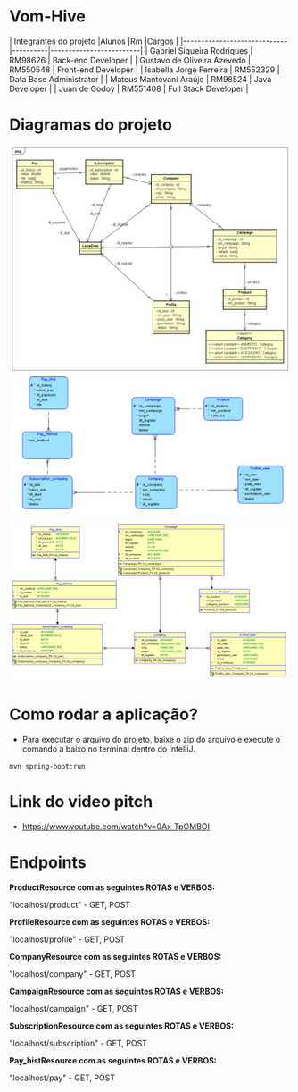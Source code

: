 # Vom-Hive

|        Integrantes do projeto
|Alunos                       |Rm        |Cargos                   |
|-----------------------------|----------|-------------------------|
| Gabriel Siqueira Rodrigues  | RM98626  | Back-end Developer      |
| Gustavo de Oliveira Azevedo | RM550548 | Front-end Developer     |
| Isabella Jorge Ferreira     | RM552329 | Data Base Administrator |
| Mateus Mantovani Araújo     | RM98524  | Java Developer          |
| Juan de Godoy               | RM551408 | Full Stack Developer    |

# Diagramas do projeto

<img src ="https://github.com/Challengers-2-O-Retorno/VOM-HIVEJava/blob/main/documents/ClassDiagramChallenge.png">

<img src="https://github.com/Challengers-2-O-Retorno/VOM-HIVEJava/blob/main/documents/Logical.png">

<img src="https://github.com/Challengers-2-O-Retorno/VOM-HIVEJava/blob/main/documents/Relational.png">

# Como rodar a aplicação?

- Para executar o arquivo do projeto, baixe o zip do arquivo e execute o comando a baixo no terminal dentro do IntelliJ.
  
```
mvn spring-boot:run
```

# Link do video pitch

- https://www.youtube.com/watch?v=0Ax-TpOMBOI
  
# Endpoints

**ProductResource com as seguintes ROTAS e VERBOS:**

"localhost/product" - GET, POST

**ProfileResource com as seguintes ROTAS e VERBOS:**

"localhost/profile" - GET, POST

**CompanyResource com as seguintes ROTAS e VERBOS:**

"localhost/company" - GET, POST

**CampaignResource com as seguintes ROTAS e VERBOS:**

"localhost/campaign" - GET, POST

**SubscriptionResource com as seguintes ROTAS e VERBOS:**

"localhost/subscription" - GET, POST

**Pay_histResource com as seguintes ROTAS e VERBOS:**

"localhost/pay" - GET, POST
